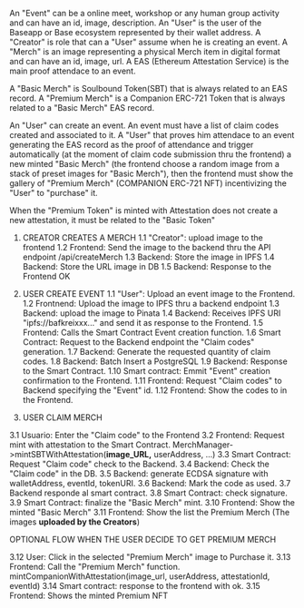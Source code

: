 An "Event" can be a online meet, workshop or any human group activity and can have an id, image, description.
An "User" is the user of the Baseapp or Base ecosystem represented by their wallet address.
A "Creator" is role that can a "User" assume when he is creating an event.
A "Merch" is an image representing a physical Merch item in digital format and can have an id, image, url.
A EAS (Ethereum Attestation Service) is the main proof attendace to an event.

A "Basic Merch" is Soulbound Token(SBT) that is always related to an EAS record.
A "Premium Merch" is a Companion ERC-721 Token that is always related to a "Basic Merch" EAS record.

An "User" can create an event.
An event must have a list of claim codes created and associated to it.
A "User" that proves him attendace to an event generating the EAS record as the proof of attendance and trigger automatically (at the moment of claim code submission thru the frontend) a new minted "Basic Merch" (the frontend choose a random image from a stack of preset images for "Basic Merch"), then the frontend must show the gallery of "Premium Merch" (COMPANION ERC-721 NFT) incentivizing the "User" to "purchase" it.

When the "Premium Token" is minted with Attestation does not create a new attestation, it must be related to the "Basic Token" 




1. CREATOR CREATES A MERCH
1.1 "Creator": upload image to the frontend
1.2 Frontend: Send the image to the backend thru the API endpoint /api/createMerch
1.3 Backend: Store the image in IPFS
1.4 Backend: Store the URL image in DB
1.5 Backend: Response to the Frontend OK


2. USER CREATE EVENT
1.1 "User": Upload an event image to the Frontend.
1.2 Frontnend: Upload the image to IPFS thru a backend endpoint
1.3 Backend: upload the image to Pinata
1.4 Backend: Receives IPFS URI "ipfs://bafkreixxx..." and send it as response to the Frontend.
1.5 Frontend: Calls the Smart Contract Event creation function.
1.6 Smart Contract: Request to the Backend endpoint the "Claim codes" generation.
1.7 Backend: Generate the requested quantity of claim codes.
1.8 Backend: Batch Insert a PostgreSQL
1.9 Backend: Response to the Smart Contract.
1.10 Smart contract: Emmit "Event" creation confirmation to the Frontend.
1.11 Frontend: Request "Claim codes" to Backend specifying the "Event" id.
1.12 Frontend: Show the codes to in the Frontend.


3. USER CLAIM MERCH

3.1 Usuario: Enter the "Claim code" to the Frontend
3.2 Frontend: Request mint with attestation to the Smart Contract. 
MerchManager->mintSBTWithAttestation(**image\_URL,** userAddress, ...)
3.3 Smart Contract: Request "Claim code" check to the Backend.
3.4 Backend: Check the "Claim code" in the DB.
3.5 Backend: generate ECDSA signature with walletAddress, eventId, tokenURI.
3.6 Backend: Mark the code as used.
3.7 Backend responde al smart contract.
3.8 Smart Contract: check signature.
3.9 Smart Contract: finalize the "Basic Merch" mint.
3.10 Frontend: Show the minted "Basic Merch"
3.11 Frontend: Show the list the Premium Merch (The images **uploaded by the Creators**)

OPTIONAL FLOW WHEN THE USER DECIDE TO GET PREMIUM MERCH

3.12 User: Click in the selected "Premium Merch" image to Purchase it.
3.13 Frontend: Call the "Premium Merch" function. mintCompanionWithAttestation(image\_url, userAddress, attestationId, eventId)
3.14 Smart contract: response to the frontend with ok.
3.15 Frontend: Shows the minted Premium NFT